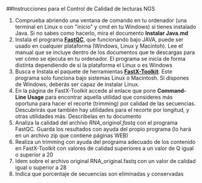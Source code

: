 ##Instrucciones para el Control de Calidad de lecturas NGS

1. Comprueba abriendo una ventana de comando en tu ordenador (una terminal en Linux o con "inicio" y cmd en tu Windows) si tienes instalado Java. Si no sabes como hacerlo, mira el documento **Instalar Java.md**
2. Instala el programa [**FastQC**](http://www.bioinformatics.babraham.ac.uk/projects/fastqc/), que funcionando bajo JAVA, puede ser usado en cualquier plataforma (Windows, Linux y Macintoh). Lee el manual que se incluye dentro de los documentos que te descargas para ver cómo se ejecuta en tu ordenador. El programa se inicia de forma distinta dependiendo de si la plataforma el Linux o es Windows
3. Busca e Instala el paquete de herramientas [**FastX-Toolkit**](http://hannonlab.cshl.edu/fastx_toolkit/). Este programa solo funciona bajo sistemas Linux o Macintosh. Si dispones de Windows, deberás ser capaz de instalar Linux.
4. En la página de FastX-Toolkit accede al enlace que pone **Command-Line Usage** para encontrar aquella utilidad que consideres más oportuna para hacer el recorte (trimming) por calidad de las secuencias. Descubrirás que también hay utilidades para el recorte por longitud, y otras utilidades más. Describelas en tu documento
5. Analiza la calidad del archivo *RNA_original.fastq* con el programa FastQC. Guarda los resultados con ayuda del propio programa (lo hará en un archivo zip que contiene páginas WEB)
6. Realiza un trimming con ayuda del programa adecuado de los contenido en FastX-Toolkit con valores de calidad superiores a un valor de Q igual o superior a 20
7. Idem sobre el archivo original RNA_original.fastq con un valor de calidad igual o superior a 28
8. Indica que porcentaje de secuencias son eliminadas y conservadas

